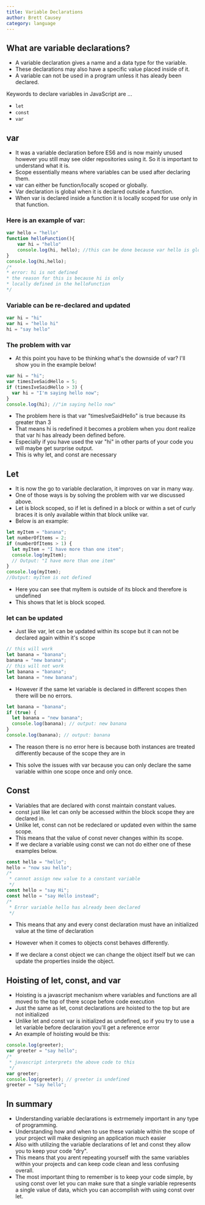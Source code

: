 ```yaml
---
title: Variable Declarations
author: Brett Causey
category: language
---
```


## What are variable declarations?

- A variable declaration gives a name and a data type for the variable.
- These declarations may also have a specific value placed inside of it.
- A variable can not be used in a program unless it has aleady been declared.

Keywords to declare variables in JavaScript are ...

- `let`
- `const`
- `var`

## var

- It was a variable declaration before ES6 and is now mainly unused however you still may see older repositories using it. So it is important to understand what it is.
- Scope essentially means where variables can be used after declaring them.
- var can either be function/locally scoped or globally.
- Var declaration is global when it is declared outside a function.
- When var is declared inside a function it is locally scoped for use only in that function.

### Here is an example of var:

```javascript
var hello = "hello"
function helloFunction(){
    var hi = "hello"
    console.log(hi, hello); //this can be done because var hello is global and is declared outside the function
}
console.log(hi,hello);
/*
* error: hi is not defined
* the reason for this is because hi is only
* locally defined in the helloFunction
*/
```

### Variable can be re-declared and updated

```javascript
var hi = "hi"
var hi = "hello hi"
hi = "say hello"
```

### The problem with var

- At this point you have to be thinking what's the downside of var? I'll show you in the example below!

```javascript
var hi = "hi";
var timesIveSaidHello = 5;
if (timesIveSaidHello > 3) {
  var hi = "I'm saying hello now";
}
console.log(hi); //"im saying hello now"
```

- The problem here is that var "timesIveSaidHello" is true because its greater than 3
- That means hi is redefined it becomes a problem when you dont realize that var hi has already been defined before.
- Especially if you have used the var "hi" in other parts of your code you will maybe get surprise output.
- This is why let, and const are necessary

## Let

- It is now the go to variable declaration, it improves on var in many way.
- One of those ways is by solving the problem with var we discussed above.
- Let is block scoped, so if let is defined in a block or within a set of curly braces it is only available within that block unlike var.
- Below is an example:

```javascript
let myItem = "banana";
let numberOfItems = 2;
if (numberOfItems > 1) {
  let myItem = "I have more than one item";
  console.log(myItem);
  // Output: "I have more than one item"
}
console.log(myItem);
//Output: myItem is not defined
```

- Here you can see that myItem is outside of its block and therefore is undefined
- This shows that let is block scoped.

### let can be updated

- Just like var, let can be updated within its scope but it can not be declared again within it's scope

```javascript
// this will work
let banana = "banana";
banana = "new banana";
// this will not work
let banana = "banana";
let banana = "new banana";
```

- However if the same let variable is declared in different scopes then there will be no errors.

```javascript
let banana = "banana";
if (true) {
  let banana = "new banana";
  console.log(banana); // output: new banana
}
console.log(banana); // output: banana
```

- The reason there is no error here is because both instances are treated differently because of the scope they are in

- This solve the issues with var because you can only declare the same variable within one scope once and only once.

## Const

- Variables that are declared with const maintain constant values.
- const just like let can only be accessed within the block scope they are declared in.
- Unlike let, const can not be redeclared or updated even within the same scope.
- This means that the value of const never changes within its scope.
- If we declare a variable using const we can not do either one of these examples below.

```javascript
const hello = "hello";
hello = "now sau hello";
/*
 * cannot assign new value to a constant variable
 */
const hello = "say Hi";
const hello = "say Hello instead";
/*
 * Error variable hello has already been declared
 */
```

- This means that any and every const declaration must have an initialized value at the time of declaration

- However when it comes to objects const behaves differently.
- If we declare a const object we can change the object itself but we can update the properties inside the object.

## Hoisting of let, const, and var

- Hoisting is a javascript mechanism where variables and functions are all moved to the top of there scope before code execution
- Just the same as let, const declarations are hoisted to the top but are not initialized
- Unlike let and const var is initialized as undefined, so if you try to use a let variable before declaration you'll get a reference error
- An example of hoisting would be this:

```javascript
console.log(greeter);
var greeter = "say hello";
/*
 * javascript interprets the above code to this
 */
var greeter;
console.log(greeter); // greeter is undefined
greeter = "say hello";
```

## In summary

- Understanding variable declarations is extrmemely important in any type of programming.
- Understanding how and when to use these variable within the scope of your project will make designing an application much easier
- Also with utilizing the variable declarations of let and const they allow you to keep your code "dry".
- This means that you arent repeating yourself with the same variables within your projects and can keep code clean and less confusing overall.
- The most important thing to remember is to keep your code simple, by using const over let you can make sure that a single variable represents a single value of data, which you can accomplish with using const over let.
